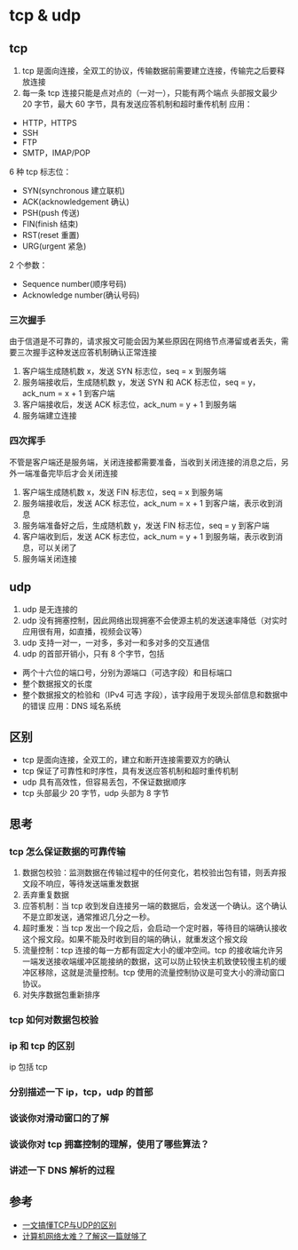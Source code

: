 # tcp & udp

## tcp

1. tcp 是面向连接，全双工的协议，传输数据前需要建立连接，传输完之后要释放连接
2. 每一条 tcp 连接只能是点对点的（一对一），只能有两个端点
头部报文最少 20 字节，最大 60 字节，具有发送应答机制和超时重传机制
应用：

- HTTP，HTTPS
- SSH
- FTP
- SMTP，IMAP/POP

6 种 tcp 标志位：

- SYN(synchronous 建立联机)
- ACK(acknowledgement 确认)
- PSH(push 传送)
- FIN(finish 结束)
- RST(reset 重置)
- URG(urgent 紧急)  

2 个参数：

- Sequence number(顺序号码)
- Acknowledge number(确认号码)

### 三次握手

由于信道是不可靠的，请求报文可能会因为某些原因在网络节点滞留或者丢失，需要三次握手这种发送应答机制确认正常连接

1. 客户端生成随机数 x，发送 SYN 标志位，seq = x 到服务端
2. 服务端接收后，生成随机数 y，发送 SYN 和 ACK 标志位，seq = y，ack_num = x + 1 到客户端
3. 客户端接收后，发送 ACK 标志位，ack_num = y + 1 到服务端
4. 服务端建立连接

### 四次挥手

不管是客户端还是服务端，关闭连接都需要准备，当收到关闭连接的消息之后，另外一端准备完毕后才会关闭连接

1. 客户端生成随机数 x，发送 FIN 标志位，seq = x 到服务端
2. 服务端接收后，发送 ACK 标志位，ack_num = x + 1 到客户端，表示收到消息
3. 服务端准备好之后，生成随机数 y，发送 FIN 标志位，seq = y 到客户端
4. 客户端收到后，发送 ACK 标志位，ack_num = y + 1 到服务端，表示收到消息，可以关闭了
5. 服务端关闭连接

## udp

1. udp 是无连接的
2. udp 没有拥塞控制，因此网络出现拥塞不会使源主机的发送速率降低（对实时应用很有用，如直播，视频会议等）
3. udp 支持一对一，一对多，多对一和多对多的交互通信
4. udp 的首部开销小，只有 8 个字节，包括

- 两个十六位的端口号，分别为源端口（可选字段）和目标端口
- 整个数据报文的长度
- 整个数据报文的检验和（IPv4 可选 字段），该字段用于发现头部信息和数据中的错误
应用：DNS 域名系统  

## 区别

- tcp 是面向连接，全双工的，建立和断开连接需要双方的确认
- tcp 保证了可靠性和时序性，具有发送应答机制和超时重传机制
- udp 具有高效性，但容易丢包，不保证数据顺序
- tcp 头部最少 20 字节，udp 头部为 8 字节

## 思考

### tcp 怎么保证数据的可靠传输

1. 数据包校验：监测数据在传输过程中的任何变化，若校验出包有错，则丢弃报文段不响应，等待发送端重发数据
2. 丢弃重复数据
3. 应答机制：当 tcp 收到发自连接另一端的数据后，会发送一个确认。这个确认不是立即发送，通常推迟几分之一秒。
4. 超时重发：当 tcp 发出一个段之后，会启动一个定时器，等待目的端确认接收这个报文段。如果不能及时收到目的端的确认，就重发这个报文段
5. 流量控制：tcp 连接的每一方都有固定大小的缓冲空间。tcp 的接收端允许另一端发送接收端缓冲区能接纳的数据，这可以防止较快主机致使较慢主机的缓冲区移除，这就是流量控制。tcp 使用的流量控制协议是可变大小的滑动窗口协议。
6. 对失序数据包重新排序

### tcp 如何对数据包校验

### ip 和 tcp 的区别

ip 包括 tcp

### 分别描述一下 ip，tcp，udp 的首部

### 谈谈你对滑动窗口的了解

### 谈谈你对 tcp 拥塞控制的理解，使用了哪些算法？

### 讲述一下 DNS 解析的过程

## 参考

- [一文搞懂TCP与UDP的区别](https://www.cnblogs.com/fundebug/p/differences-of-tcp-and-udp.html)
- [计算机网络太难？了解这一篇就够了](https://zhuanlan.zhihu.com/p/84316213)
